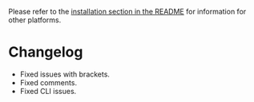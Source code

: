 Please refer to the [installation section in the README](https://github.com/jaspwr/LiA/#installation) for information for other platforms.
# Changelog
* Fixed issues with brackets.
* Fixed comments.
* Fixed CLI issues.